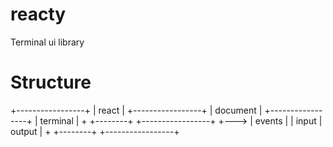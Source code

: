 # reacty

Terminal ui library 


# Structure


  +-----------------+
  |      react      |
  +-----------------+
  |    document     |
  +-----------------+
  |    terminal     | +     +--------+
  +-----------------+ +---> | events |
  | input  | output | +     +--------+
  +-----------------+

